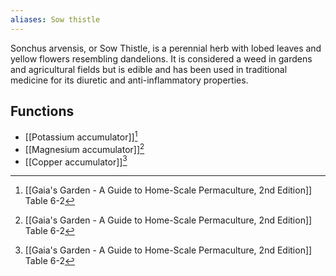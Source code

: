 ```yaml
---
aliases: Sow thistle
---
```

Sonchus arvensis, or Sow Thistle, is a perennial herb with lobed leaves and yellow flowers resembling dandelions. It is considered a weed in gardens and agricultural fields but is edible and has been used in traditional medicine for its diuretic and anti-inflammatory properties.

## Functions
- [[Potassium accumulator]][^1]
- [[Magnesium accumulator]][^1]
- [[Copper accumulator]][^1]

[^1]: [[Gaia's Garden - A Guide to Home-Scale Permaculture, 2nd Edition]] Table 6-2
